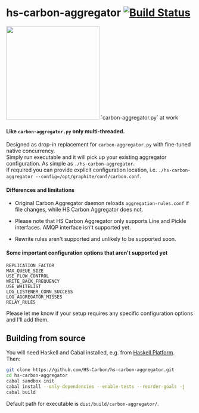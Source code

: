 # hs-carbon-aggregator [![Build Status](https://travis-ci.org/ratsam/hs-carbon-aggregator.svg?branch=master)](https://travis-ci.org/ratsam/hs-carbon-aggregator)

<img src="https://raw.githubusercontent.com/ratsam/hs-carbon-aggregator/master/readme-resources/multicore.jpg" width="250"/>  
`carbon-aggregator.py` at work

#### Like `carbon-aggregator.py` only multi-threaded.
Designed as drop-in replacement for `carbon-aggregator.py` with fine-tuned native concurrency.  
Simply run executable and it will pick up your existing aggregator configuration. As simple as `./hs-carbon-aggregator`.  
If required you can provide explicit configuration location, i.e. `./hs-carbon-aggregator --config=/opt/graphite/conf/carbon.conf`.

#### Differences and limitations

- Original Carbon Aggregator daemon reloads `aggregation-rules.conf` if file changes, while HS Carbon Aggregator does not.

- Please note that HS Carbon Aggregator only supports Line and Pickle interfaces. AMQP interface isn't supported yet.

- Rewrite rules aren't supported and unlikely to be supported soon.

#### Some important configuration options that aren't supported yet
`REPLICATION_FACTOR`  
`MAX_QUEUE_SIZE`  
`USE_FLOW_CONTROL`  
`WRITE_BACK_FREQUENCY`  
`USE_WHITELIST`  
`LOG_LISTENER_CONN_SUCCESS`  
`LOG_AGGREGATOR_MISSES`  
`RELAY_RULES`  

Please let me know if your setup requires any specific configuration options and I'll add them.

## Building from source
You will need Haskell and Cabal installed, e.g. from [Haskell Platform](https://www.haskell.org/platform/).  
Then:
```bash
git clone https://github.com/HS-Carbon/hs-carbon-aggregator.git
cd hs-carbon-aggregator
cabal sandbox init
cabal install --only-dependencies --enable-tests --reorder-goals -j
cabal build
```
Default path for executable is `dist/build/carbon-aggregator/`.
